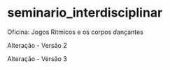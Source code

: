 # seminario_interdisciplinar
 Oficina: Jogos Ritmicos e os corpos dançantes

 Alteração - Versão 2

 Alteração - Versão 3
